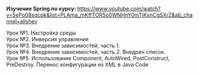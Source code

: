 <b>Изучение Spring по курсу: </b> https://www.youtube.com/watch?v=5ePo08sqcpk&list=PLAma_mKffTOR5o0WNHnY0mTjKxnCgSXrZ&ab_channel=alishev

Урок №1. Настройка среды </br>
Урок №2. Инверсия управления </br>
Урок №3. Внедрение зависимостей, часть 1. </br>
Урок №4. Внедрение зависимостей, часть 2. Внедрен список. </br>
Урок №5. Использование Component, AutoWired, PostConstruct, PreDestroy. Перенос конфигурации из XML в Java Code </br>

